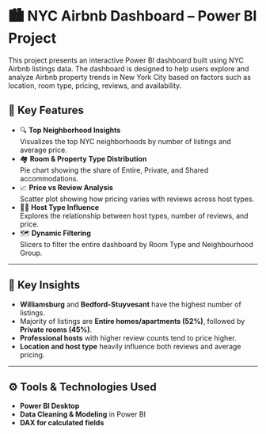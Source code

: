 # 🏙️ NYC Airbnb Dashboard – Power BI Project

This project presents an interactive Power BI dashboard built using NYC Airbnb listings data. The dashboard is designed to help users explore and analyze Airbnb property trends in New York City based on factors such as location, room type, pricing, reviews, and availability.

## 📌 Key Features

- 🔍 **Top Neighborhood Insights**  
  Visualizes the top NYC neighborhoods by number of listings and average price.  
- 🏘️ **Room & Property Type Distribution**  
  Pie chart showing the share of Entire, Private, and Shared accommodations.  
- 📈 **Price vs Review Analysis**  
  Scatter plot showing how pricing varies with reviews across host types.  
- 🧑‍💼 **Host Type Influence**  
  Explores the relationship between host types, number of reviews, and price.  
- 🗺️ **Dynamic Filtering**  
  Slicers to filter the entire dashboard by Room Type and Neighbourhood Group.

---

## 🧠 Key Insights

- **Williamsburg** and **Bedford-Stuyvesant** have the highest number of listings.
- Majority of listings are **Entire homes/apartments (52%)**, followed by **Private rooms (45%)**.
- **Professional hosts** with higher review counts tend to price higher.
- **Location and host type** heavily influence both reviews and average pricing.

---

## ⚙️ Tools & Technologies Used

- **Power BI Desktop**  
- **Data Cleaning & Modeling** in Power BI  
- **DAX for calculated fields**  
